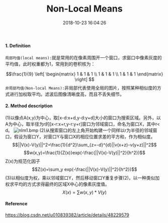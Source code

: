 ﻿---
layout: _hight
title: Non-Local Means
date: 2018-10-23 16:04:26
tags: denseCRF
mathjax: true
---
#### 1. Definition
`局部均值(local means):`就是常用的在像素周围开一个窗口，求窗口中像素灰度的平均值，此时权重都为1，常用到的卷积核为：
<!--more-->
$$\frac{1}{9}
 \left[
 \begin{matrix}
   1 & 1 & 1 \\
   1 & 1 & 1 \\
   1 & 1 & 1
  \end{matrix}
  \right]
$$
`非局部均值(Non-local Means):`非局部代表使用全局的图片，按照某种相似度的方式进行加权取平均。滤波后图像清晰度高，而且不丢失细节。
#### 2. Method description
(1)以像点A(x,y)为中心，取[x-d:x+d,y-d:y+d]大小的窗口为搜索区域。另外，以A为中心，取半径为r的[x-r:x+r,y-r:y+r]窗口为邻域窗口，命名为窗口X，其中r< d。
![nlm1.bmp](https://i.loli.net/2018/10/30/5bd7c150e78d5.bmp)
(2)从搜索窗口的左上角开始构建一个同样以r为半径的邻域窗口，假设为窗口Y，对窗口Y与窗口X的相应位置求差的平方和，作为相似度。
$$||V(x)-V(y)||^2=\frac{1}{d^2}\sum_{z=-d}^{d}||v(x+z)-v(y+z)||^2$$
$$w(x,y)=\frac{1}{Z(x)}exp(-\frac{||V(x)-V(y)||^2}{h^2})$$
Z(x)为规范化因子
$$Z(x)=\sum_y exp(-\frac{||V(x)-V(y)||^2}{h^2})$$
(3)以相似度为权，乘以邻域窗口Y，然后移动窗口Y重复步骤(2)，以一种类似加权求平均的方式求得最终的区域X中心的像素灰度值。
$$X(x)=\sum w(x,y)*V(y)$$
#### Reference
https://blog.csdn.net/u010839382/article/details/48229579

